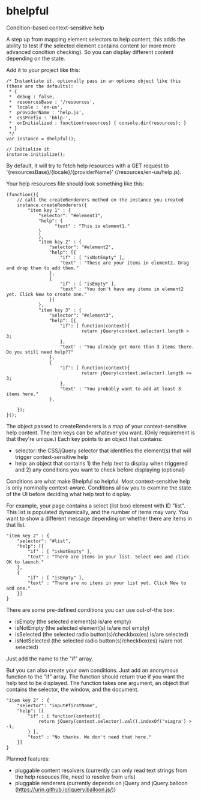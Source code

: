 # bhelpful
Condition-based context-sensitive help

A step up from mapping element selectors to help content, this adds the ability to test if the selected element contains content (or more more advanced condition checking). So you can display different content depending on the state.

Add it to your project like this:

	/* Instantiate it. optionally pass in an options object like this (these are the defaults):
	 * {
	 *	debug : false,
	 *	resourcesBase : '/resources',
	 *	locale : 'en-us',
	 *	providerName : 'help.js',
	 *	cssPrefix : 'bhlp-',
	 *	onInitialized : function(resources) { console.dir(resources); }
	 * }
	 */
	var instance = Bhelpful();
		
	// Initialize it
	instance.initialize();

By default, it will try to fetch help resources with a GET request to '{resourcesBase}/{locale}/{providerName}' (/resources/en-us/help.js).

Your help resources file should look something like this:
  
	(function(){
		// call the createRenderers method on the instance you created
		instance.createRenderers({
			"item key 1" : {
				"selector": "#element1",
				"help": {
				      "text" : "This is element1."
				}
		      	},
		      	"item key 2" : {
		      		"selector": "#element2",
		      		"help": [{
		      			"if" : [ "isNotEmpty" ],
		      			"text" : "These are your items in element2. Drag and drop them to add them."
		      		},
		      		{
		      			"if" : [ "isEmpty" ],
		      			"text" : "You don't have any items in element2 yet. Click New to create one."
		      		}]
		      	},
		      	"item key 3" : {
		      		"selector": "#element3",
		      		"help": [{
		      			"if": [ function(context){
		      					return jQuery(context.selector).length > 3;
		      			},
		      			"text' : "You already got more than 3 items there. Do you still need help??"
		      		},
		      		{
		      			"if": [ function(context){
		      					return jQuery(context.selector).length <= 3;
		      			},
		      			"text' : "You probably want to add at least 3 items here."
		      		},
		      		
		});
  	}();

The object passed to createRenderers is a map of your context-sensitive help content. The item keys can be whatever you want. (Only requirement is that they're unique.) Each key points to an object that contains:
* selector: the CSS/jQuery selector that identifies the element(s) that will trigger context-sensitive help
* help: an object that contains 1) the help text to display when triggered and 2) any conditions you want to check before displaying (optional)

Conditions are what make Bhelpful so helpful. Most context-sensitive help is only nominally context-aware. Conditions allow you to examine the state of the UI before deciding what help text to display.

For example, your page contains a select (list box) element with ID "list". This list is populated dynamically, and the number of items may vary. You want to show a different message depending on whether there are items in that list.

	"item key 2" : {
		"selector": "#list",
		"help": [{
			"if" : [ "isNotEmpty" ],
			"text" : "There are items in your list. Select one and click OK to launch."
		},
		{
			"if" : [ "isEmpty" ],
			"text" : "There are no items in your list yet. Click New to add one."
		}]
	}
	
There are some pre-defined conditions you can use out-of-the box:
* isEmpty (the selected element(s) is/are empty)
* isNotEmpty (the selected element(s) is/are not empty)
* isSelected (the selected radio button(s)/checkbox(es) is/are selected)
* isNotSelected (the selected radio button(s)/checkbox(es) is/are not selected)

Just add the name to the "if" array.

But you can also create your own conditions. Just add an anonymous function to the "if" array. The function should return true if you want the help text to be displayed. The function takes one argument, an object that contains the selector, the window, and the document.

	"item key 2" : {
		"selector": "input#firstName",
		"help": [{
			"if" : [ function(context){
				return jQuery(context.selector).val().indexOf('viagra') > -1;
			} ],
			"text" : "No thanks. We don't need that here."
		}]
	}


Planned features: 
* pluggable content resolvers (currently can only read text strings from the help resouces file, need to resolve from urls)
* pluggable renderers (currently depends on jQuery and jQuery.balloon (https://urin.github.io/jquery.balloon.js/))

